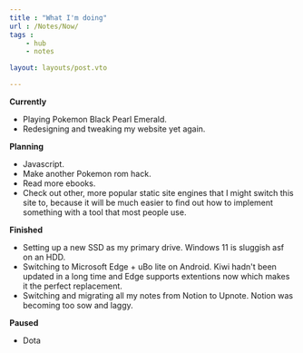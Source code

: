 ```yaml
---
title : "What I'm doing"
url : /Notes/Now/
tags : 
    - hub
    - notes

layout: layouts/post.vto

---
```


**Currently**

- Playing Pokemon Black Pearl Emerald.
- Redesigning and tweaking my website yet again.

**Planning**

- Javascript.
- Make another Pokemon rom hack.
- Read more ebooks.
- Check out other, more popular static site engines that I might switch this site to, because it will be much easier to find out how to implement something with a tool that most people use.

**Finished**

- Setting up a new SSD as my primary drive. Windows 11 is sluggish asf on an HDD.
- Switching to Microsoft Edge + uBo lite on Android. Kiwi hadn't been updated in a long time and Edge supports extentions now which makes it the perfect replacement.
- Switching and migrating all my notes from Notion to Upnote. Notion was becoming too sow and laggy.

**Paused**

- Dota
